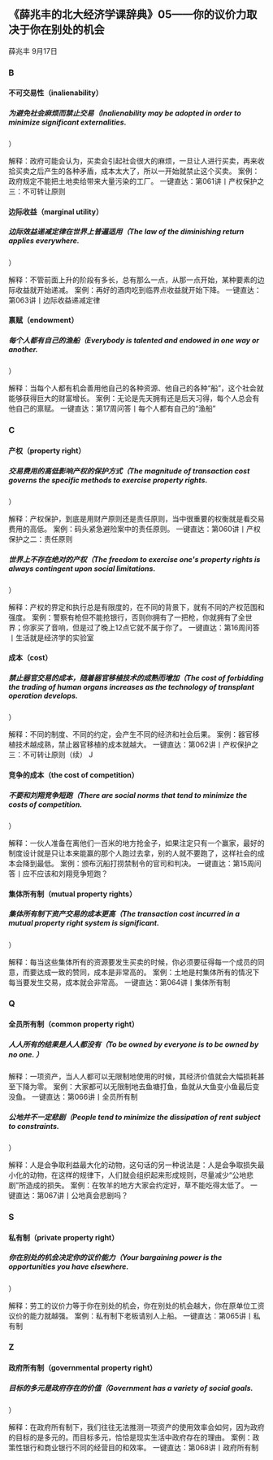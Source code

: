 ## 《薛兆丰的北大经济学课辞典》05——你的议价力取决于你在别处的机会


薛兆丰
9月17日

### B

#### 不可交易性（inalienability）

##### 为避免社会麻烦而禁止交易（Inalienability may be adopted in order to minimize significant externalities.
 ）

解释：政府可能会认为，买卖会引起社会很大的麻烦，一旦让人进行买卖，再来收拾买卖之后产生的各种矛盾，成本太大了，所以一开始就禁止这个买卖。
案例：政府规定不能把土地卖给带来大量污染的工厂。
一键直达：第061讲丨产权保护之三：不可转让原则

#### 边际收益（marginal utility）

##### 边际效益递减定律在世界上普遍适用（The law of the diminishing return applies everywhere. 
）

解释：不管前面上升的阶段有多长，总有那么一点，从那一点开始，某种要素的边际收益就开始递减。
案例：再好的酒肉吃到临界点收益就开始下降。
一键直达：第063讲丨边际收益递减定律

#### 禀赋（endowment）

##### 每个人都有自己的渔船（Everybody is talented and endowed in one way or another. 
）

解释：当每个人都有机会善用他自己的各种资源、他自己的各种“船”，这个社会就能够获得巨大的财富增长。
案例：无论是先天拥有还是后天习得，每个人总会有他自己的禀赋。
一键直达：第17周问答丨每个人都有自己的“渔船”

### C

#### 产权（property right）

##### 交易费用的高低影响产权的保护方式（The magnitude of transaction cost governs the specific methods to exercise property rights.
 ）

解释：产权保护，到底是用财产原则还是责任原则，当中很重要的权衡就是看交易费用的高低。
案例：码头紧急避险案中的责任原则。
一键直达：第060讲丨产权保护之二：责任原则

##### 世界上不存在绝对的产权（The freedom to exercise one's property rights is always contingent upon social limitations.
 ）

解释：产权的界定和执行总是有限度的，在不同的背景下，就有不同的产权范围和强度。
案例：警察有枪但不能抢银行，否则你拥有了一把枪，你就拥有了全世界；你家买了音响，但是过了晚上12点它就不属于你了。
一键直达：第16周问答丨生活就是经济学的实验室

#### 成本（cost）

##### 禁止器官交易的成本，随着器官移植技术的成熟而增加（The cost of forbidding the trading of human organs increases as the technology of transplant operation develops.
 ）

解释：不同的制度、不同的约定，会产生不同的经济和社会后果。
案例：器官移植技术越成熟，禁止器官移植的成本就越大。
一键直达：第062讲丨产权保护之三：不可转让原则（续）
J

#### 竞争的成本（the cost of competition）

##### 不要和刘翔竞争短跑（There are social norms that tend to minimize the costs of competition.
 ）

解释：一伙人准备在离他们一百米的地方抢金子，如果注定只有一个赢家，最好的制度设计就是只让本来能赢的那个人跑过去拿，别的人就不要跑了，这样社会的成本会降到最低。
案例：颁布沉船打捞禁制令的官司和判决。
一键直达：第15周问答丨应不应该和刘翔竞争短跑？

#### 集体所有制（mutual property rights）

##### 集体所有制下资产交易的成本更高（The transaction cost incurred in a mutual property right system is significant. 
）

解释：每当这些集体所有的资源要发生买卖的时候，你必须要征得每一个成员的同意，而要达成一致的赞同，成本是非常高的。
案例：土地是村集体所有的情况下每当要发生交易，成本就会非常高。
一键直达：第064讲丨集体所有制

### Q

#### 全员所有制（common property right）

##### 人人所有的结果是人人都没有（To be owned by everyone is to be owned by no one. ）

解释：一项资产，当人人都可以无限制地使用的时候，其经济价值就会大幅损耗甚至下降为零。
案例：大家都可以无限制地去鱼塘打鱼，鱼就从大鱼变小鱼最后变没鱼。
一键直达：第066讲丨全员所有制

##### 公地并不一定悲剧（People tend to minimize the dissipation of rent subject to constraints.
 ）

解释：人是会争取利益最大化的动物，这句话的另一种说法是：人是会争取损失最小化的动物，在这样的规律下，人们就会组织起来形成规则，尽量减少“公地悲剧”所造成的损失。
案例：在牧羊的地方大家会约定好，草不能吃得太低了。
一键直达：第067讲丨公地真会悲剧吗？

### S

#### 私有制（private property right）

##### 你在别处的机会决定你的议价能力（Your bargaining power is the opportunities you have elsewhere.
 ）

解释：劳工的议价力等于你在别处的机会，你在别处的机会越大，你在原单位工资议价的能力就越强。
案例：私有制下老板请别人上船。
一键直达：第065讲丨私有制

### Z

#### 政府所有制（governmental property right）

##### 目标的多元是政府存在的价值（Government has a variety of social goals.
 ）

解释：在政府所有制下，我们往往无法推测一项资产的使用效率会如何，因为政府的目标的是多元的。而目标多元，恰恰是现实生活中政府存在的理由。
案例：政策性银行和商业银行不同的经营目的和效率。
一键直达：第068讲丨政府所有制